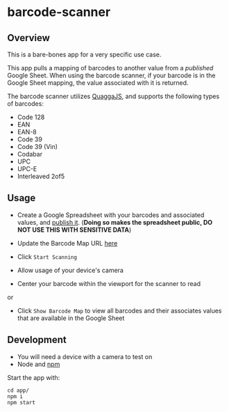 # barcode-scanner

## Overview
This is a bare-bones app for a very specific use case.

This app pulls a mapping of barcodes to another value from a *published* Google Sheet. When using the barcode scanner, if your barcode is in the Google Sheet mapping, the value associated with it is returned.

The barcode scanner utilizes [QuaggaJS](https://serratus.github.io/quaggaJS/), and supports the following types of barcodes:
- Code 128
- EAN
- EAN-8
- Code 39
- Code 39 (Vin)
- Codabar
- UPC
- UPC-E
- Interleaved 2of5

## Usage
- Create a Google Spreadsheet with your barcodes and associated values, and [publish it](https://support.google.com/docs/answer/183965?co=GENIE.Platform%3DDesktop&hl=en). (**Doing so makes the spreadsheet public, DO NOT USE THIS WITH SENSITIVE DATA**)
- Update the Barcode Map URL [here](https://github.com/hanaquadara/barcode-scanner/blob/master/app/src/services/fetchBarcodeData.js#L4)

- Click `Start Scanning`
- Allow usage of your device's camera
- Center your barcode within the viewport for the scanner to read

or

- Click `Show Barcode Map` to view all barcodes and their associates values that are available in the Google Sheet

## Development
- You will need a device with a camera to test on
- Node and [npm](https://www.npmjs.com/get-npm)

Start the app with:
```
cd app/
npm i
npm start
```

